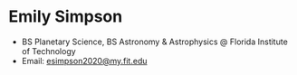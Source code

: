 # Emily Simpson
- BS Planetary Science, BS Astronomy & Astrophysics @ Florida Institute of Technology
- Email: esimpson2020@my.fit.edu
